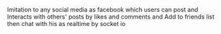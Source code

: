 Imitation to any social media as facebook which users
can post and Interacts with others' posts by likes and comments and Add to
friends list then chat with his as realtime by socket io
